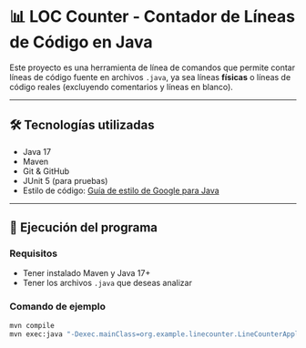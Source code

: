 # 📊 LOC Counter - Contador de Líneas de Código en Java

Este proyecto es una herramienta de línea de comandos que permite contar líneas de código fuente en archivos `.java`, ya sea líneas **físicas** o líneas de código reales (excluyendo comentarios y líneas en blanco).

---

## 🛠 Tecnologías utilizadas

- Java 17
- Maven
- Git & GitHub
- JUnit 5 (para pruebas)
- Estilo de código: [Guía de estilo de Google para Java](https://google.github.io/styleguide/javaguide.html)

---

## 🚀 Ejecución del programa

### Requisitos

- Tener instalado Maven y Java 17+
- Tener los archivos `.java` que deseas analizar

### Comando de ejemplo

```bash
mvn compile
mvn exec:java "-Dexec.mainClass=org.example.linecounter.LineCounterApplication" "-Dexec.args=loc src/main/java/org/example/linecounter/LineCounter.java"

